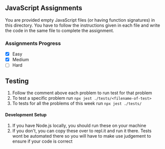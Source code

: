 ## JavaScript Assignments

You are provided empty JavaScript files (or having function signatures) in this directory. 
You have to follow the instructions given in each file and write the code in the same file to complete the assignment.

### Assignments Progress
- [x] Easy
- [x] Medium
- [ ] Hard

## Testing
1. Follow the comment above each problem to run test for that problem
2. To test a specific problem run ```npx jest ./tests/<filename-of-test>```
3. To tests for all the problems of this week run ```npx jest ./tests/```

#### Development Setup
1. If you have Node.js locally, you should run these on your machine 
2. If you don't, you can copy these over to repl.it and run it there. Tests wont be automated there so you will have to make use judgement to ensure if your code is correct

